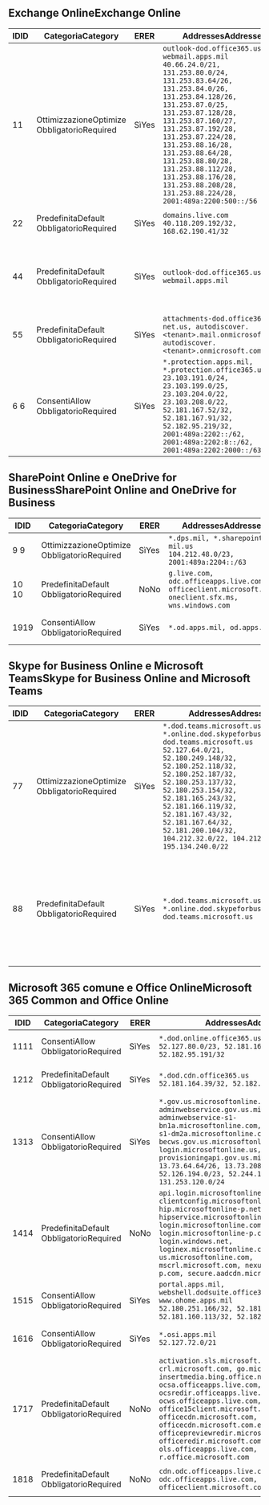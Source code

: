 <!--THIS FILE IS AUTOMATICALLY GENERATED. MANUAL CHANGES WILL BE OVERWRITTEN.-->
<!--Please contact the Office 365 Endpoints team with any questions.-->
<!--USGovDoD endpoints version 2019021200-->
<!--File generated 2019-02-12 17:00:06.9233-->

## <a name="exchange-online"></a><span data-ttu-id="95015-101">Exchange Online</span><span class="sxs-lookup"><span data-stu-id="95015-101">Exchange Online</span></span>

<span data-ttu-id="95015-102">ID</span><span class="sxs-lookup"><span data-stu-id="95015-102">ID</span></span> | <span data-ttu-id="95015-103">Categoria</span><span class="sxs-lookup"><span data-stu-id="95015-103">Category</span></span> | <span data-ttu-id="95015-104">ER</span><span class="sxs-lookup"><span data-stu-id="95015-104">ER</span></span> | <span data-ttu-id="95015-105">Addresses</span><span class="sxs-lookup"><span data-stu-id="95015-105">Addresses</span></span> | <span data-ttu-id="95015-106">Porte</span><span class="sxs-lookup"><span data-stu-id="95015-106">Ports</span></span>
-- | -------------------- | --- | ---------------------------------------------------------------------------------------------------------------------------------------------------------------------------------------------------------------------------------------------------------------------------------------------------------------------------------------------------------------------------------------------- | -------------------------------
<span data-ttu-id="95015-107">1</span><span class="sxs-lookup"><span data-stu-id="95015-107">1</span></span> | <span data-ttu-id="95015-108">Ottimizzazione</span><span class="sxs-lookup"><span data-stu-id="95015-108">Optimize</span></span><BR><span data-ttu-id="95015-109">Obbligatorio</span><span class="sxs-lookup"><span data-stu-id="95015-109">Required</span></span> | <span data-ttu-id="95015-110">Sì</span><span class="sxs-lookup"><span data-stu-id="95015-110">Yes</span></span> | `outlook-dod.office365.us, webmail.apps.mil`<BR>`40.66.24.0/21, 131.253.80.0/24, 131.253.83.64/26, 131.253.84.0/26, 131.253.84.128/26, 131.253.87.0/25, 131.253.87.128/28, 131.253.87.160/27, 131.253.87.192/28, 131.253.87.224/28, 131.253.88.16/28, 131.253.88.64/28, 131.253.88.80/28, 131.253.88.112/28, 131.253.88.176/28, 131.253.88.208/28, 131.253.88.224/28, 2001:489a:2200:500::/56` | <span data-ttu-id="95015-111">**TCP:** 443, 80</span><span class="sxs-lookup"><span data-stu-id="95015-111">**TCP:** 443, 80</span></span>
<span data-ttu-id="95015-112">2</span><span class="sxs-lookup"><span data-stu-id="95015-112">2</span></span> | <span data-ttu-id="95015-113">Predefinita</span><span class="sxs-lookup"><span data-stu-id="95015-113">Default</span></span><BR><span data-ttu-id="95015-114">Obbligatorio</span><span class="sxs-lookup"><span data-stu-id="95015-114">Required</span></span> | <span data-ttu-id="95015-115">Sì</span><span class="sxs-lookup"><span data-stu-id="95015-115">Yes</span></span> | `domains.live.com`<BR>`40.118.209.192/32, 168.62.190.41/32` | <span data-ttu-id="95015-116">**TCP:** 443, 80</span><span class="sxs-lookup"><span data-stu-id="95015-116">**TCP:** 443, 80</span></span>
<span data-ttu-id="95015-117">4</span><span class="sxs-lookup"><span data-stu-id="95015-117">4</span></span> | <span data-ttu-id="95015-118">Predefinita</span><span class="sxs-lookup"><span data-stu-id="95015-118">Default</span></span><BR><span data-ttu-id="95015-119">Obbligatorio</span><span class="sxs-lookup"><span data-stu-id="95015-119">Required</span></span> | <span data-ttu-id="95015-120">Sì</span><span class="sxs-lookup"><span data-stu-id="95015-120">Yes</span></span> | `outlook-dod.office365.us, webmail.apps.mil` | <span data-ttu-id="95015-121">**TCP:** 143, 25, 587, 993, 995</span><span class="sxs-lookup"><span data-stu-id="95015-121">**TCP:** 143, 25, 587, 993, 995</span></span>
<span data-ttu-id="95015-122">5</span><span class="sxs-lookup"><span data-stu-id="95015-122">5</span></span> | <span data-ttu-id="95015-123">Predefinita</span><span class="sxs-lookup"><span data-stu-id="95015-123">Default</span></span><BR><span data-ttu-id="95015-124">Obbligatorio</span><span class="sxs-lookup"><span data-stu-id="95015-124">Required</span></span> | <span data-ttu-id="95015-125">Sì</span><span class="sxs-lookup"><span data-stu-id="95015-125">Yes</span></span> | `attachments-dod.office365-net.us, autodiscover.<tenant>.mail.onmicrosoft.com, autodiscover.<tenant>.onmicrosoft.com` | <span data-ttu-id="95015-126">**TCP:** 443, 80</span><span class="sxs-lookup"><span data-stu-id="95015-126">**TCP:** 443, 80</span></span>
<span data-ttu-id="95015-127">6 </span><span class="sxs-lookup"><span data-stu-id="95015-127">6</span></span> | <span data-ttu-id="95015-128">Consenti</span><span class="sxs-lookup"><span data-stu-id="95015-128">Allow</span></span><BR><span data-ttu-id="95015-129">Obbligatorio</span><span class="sxs-lookup"><span data-stu-id="95015-129">Required</span></span> | <span data-ttu-id="95015-130">Sì</span><span class="sxs-lookup"><span data-stu-id="95015-130">Yes</span></span> | `*.protection.apps.mil, *.protection.office365.us`<BR>`23.103.191.0/24, 23.103.199.0/25, 23.103.204.0/22, 23.103.208.0/22, 52.181.167.52/32, 52.181.167.91/32, 52.182.95.219/32, 2001:489a:2202::/62, 2001:489a:2202:8::/62, 2001:489a:2202:2000::/63` | <span data-ttu-id="95015-131">**TCP:** 25, 443</span><span class="sxs-lookup"><span data-stu-id="95015-131">**TCP:** 25, 443</span></span>

## <a name="sharepoint-online-and-onedrive-for-business"></a><span data-ttu-id="95015-132">SharePoint Online e OneDrive for Business</span><span class="sxs-lookup"><span data-stu-id="95015-132">SharePoint Online and OneDrive for Business</span></span>

<span data-ttu-id="95015-133">ID</span><span class="sxs-lookup"><span data-stu-id="95015-133">ID</span></span> | <span data-ttu-id="95015-134">Categoria</span><span class="sxs-lookup"><span data-stu-id="95015-134">Category</span></span> | <span data-ttu-id="95015-135">ER</span><span class="sxs-lookup"><span data-stu-id="95015-135">ER</span></span> | <span data-ttu-id="95015-136">Addresses</span><span class="sxs-lookup"><span data-stu-id="95015-136">Addresses</span></span> | <span data-ttu-id="95015-137">Porte</span><span class="sxs-lookup"><span data-stu-id="95015-137">Ports</span></span>
-- | -------------------- | --- | ---------------------------------------------------------------------------------------------------- | ----------------
<span data-ttu-id="95015-138">9 </span><span class="sxs-lookup"><span data-stu-id="95015-138">9</span></span> | <span data-ttu-id="95015-139">Ottimizzazione</span><span class="sxs-lookup"><span data-stu-id="95015-139">Optimize</span></span><BR><span data-ttu-id="95015-140">Obbligatorio</span><span class="sxs-lookup"><span data-stu-id="95015-140">Required</span></span> | <span data-ttu-id="95015-141">Sì</span><span class="sxs-lookup"><span data-stu-id="95015-141">Yes</span></span> | `*.dps.mil, *.sharepoint-mil.us`<BR>`104.212.48.0/23, 2001:489a:2204::/63` | <span data-ttu-id="95015-142">**TCP:** 443, 80</span><span class="sxs-lookup"><span data-stu-id="95015-142">**TCP:** 443, 80</span></span>
<span data-ttu-id="95015-143">10 </span><span class="sxs-lookup"><span data-stu-id="95015-143">10</span></span> | <span data-ttu-id="95015-144">Predefinita</span><span class="sxs-lookup"><span data-stu-id="95015-144">Default</span></span><BR><span data-ttu-id="95015-145">Obbligatorio</span><span class="sxs-lookup"><span data-stu-id="95015-145">Required</span></span> | <span data-ttu-id="95015-146">No</span><span class="sxs-lookup"><span data-stu-id="95015-146">No</span></span> | `g.live.com, odc.officeapps.live.com, officeclient.microsoft.com, oneclient.sfx.ms, wns.windows.com` | <span data-ttu-id="95015-147">**TCP:** 443, 80</span><span class="sxs-lookup"><span data-stu-id="95015-147">**TCP:** 443, 80</span></span>
<span data-ttu-id="95015-148">19</span><span class="sxs-lookup"><span data-stu-id="95015-148">19</span></span> | <span data-ttu-id="95015-149">Consenti</span><span class="sxs-lookup"><span data-stu-id="95015-149">Allow</span></span><BR><span data-ttu-id="95015-150">Obbligatorio</span><span class="sxs-lookup"><span data-stu-id="95015-150">Required</span></span> | <span data-ttu-id="95015-151">Sì</span><span class="sxs-lookup"><span data-stu-id="95015-151">Yes</span></span> | `*.od.apps.mil, od.apps.mil` | <span data-ttu-id="95015-152">**TCP:** 443, 80</span><span class="sxs-lookup"><span data-stu-id="95015-152">**TCP:** 443, 80</span></span>

## <a name="skype-for-business-online-and-microsoft-teams"></a><span data-ttu-id="95015-153">Skype for Business Online e Microsoft Teams</span><span class="sxs-lookup"><span data-stu-id="95015-153">Skype for Business Online and Microsoft Teams</span></span>

<span data-ttu-id="95015-154">ID</span><span class="sxs-lookup"><span data-stu-id="95015-154">ID</span></span> | <span data-ttu-id="95015-155">Categoria</span><span class="sxs-lookup"><span data-stu-id="95015-155">Category</span></span> | <span data-ttu-id="95015-156">ER</span><span class="sxs-lookup"><span data-stu-id="95015-156">ER</span></span> | <span data-ttu-id="95015-157">Addresses</span><span class="sxs-lookup"><span data-stu-id="95015-157">Addresses</span></span> | <span data-ttu-id="95015-158">Porte</span><span class="sxs-lookup"><span data-stu-id="95015-158">Ports</span></span>
-- | -------------------- | --- | -------------------------------------------------------------------------------------------------------------------------------------------------------------------------------------------------------------------------------------------------------------------------------------------------------------------------------------------------------- | --------------------------------------------------
<span data-ttu-id="95015-159">7</span><span class="sxs-lookup"><span data-stu-id="95015-159">7</span></span> | <span data-ttu-id="95015-160">Ottimizzazione</span><span class="sxs-lookup"><span data-stu-id="95015-160">Optimize</span></span><BR><span data-ttu-id="95015-161">Obbligatorio</span><span class="sxs-lookup"><span data-stu-id="95015-161">Required</span></span> | <span data-ttu-id="95015-162">Sì</span><span class="sxs-lookup"><span data-stu-id="95015-162">Yes</span></span> | `*.dod.teams.microsoft.us, *.online.dod.skypeforbusiness.us, dod.teams.microsoft.us`<BR>`52.127.64.0/21, 52.180.249.148/32, 52.180.252.118/32, 52.180.252.187/32, 52.180.253.137/32, 52.180.253.154/32, 52.181.165.243/32, 52.181.166.119/32, 52.181.167.43/32, 52.181.167.64/32, 52.181.200.104/32, 104.212.32.0/22, 104.212.60.0/23, 195.134.240.0/22` | <span data-ttu-id="95015-163">**TCP:** 443</span><span class="sxs-lookup"><span data-stu-id="95015-163">**TCP:** 443</span></span><BR><span data-ttu-id="95015-164">**UDP:** 3478, 3479, 3480, 3481</span><span class="sxs-lookup"><span data-stu-id="95015-164">**UDP:** 3478, 3479, 3480, 3481</span></span>
<span data-ttu-id="95015-165">8</span><span class="sxs-lookup"><span data-stu-id="95015-165">8</span></span> | <span data-ttu-id="95015-166">Predefinita</span><span class="sxs-lookup"><span data-stu-id="95015-166">Default</span></span><BR><span data-ttu-id="95015-167">Obbligatorio</span><span class="sxs-lookup"><span data-stu-id="95015-167">Required</span></span> | <span data-ttu-id="95015-168">Sì</span><span class="sxs-lookup"><span data-stu-id="95015-168">Yes</span></span> | `*.dod.teams.microsoft.us, *.online.dod.skypeforbusiness.us, dod.teams.microsoft.us` | <span data-ttu-id="95015-169">**TCP:** 5061, 50000-59999</span><span class="sxs-lookup"><span data-stu-id="95015-169">**TCP:** 5061, 50000-59999</span></span><BR><span data-ttu-id="95015-170">**UDP:** 50000-59999</span><span class="sxs-lookup"><span data-stu-id="95015-170">**UDP:** 50000-59999</span></span>

## <a name="microsoft-365-common-and-office-online"></a><span data-ttu-id="95015-171">Microsoft 365 comune e Office Online</span><span class="sxs-lookup"><span data-stu-id="95015-171">Microsoft 365 Common and Office Online</span></span>

<span data-ttu-id="95015-172">ID</span><span class="sxs-lookup"><span data-stu-id="95015-172">ID</span></span> | <span data-ttu-id="95015-173">Categoria</span><span class="sxs-lookup"><span data-stu-id="95015-173">Category</span></span> | <span data-ttu-id="95015-174">ER</span><span class="sxs-lookup"><span data-stu-id="95015-174">ER</span></span> | <span data-ttu-id="95015-175">Addresses</span><span class="sxs-lookup"><span data-stu-id="95015-175">Addresses</span></span> | <span data-ttu-id="95015-176">Porte</span><span class="sxs-lookup"><span data-stu-id="95015-176">Ports</span></span>
-- | ------------------- | --- | ---------------------------------------------------------------------------------------------------------------------------------------------------------------------------------------------------------------------------------------------------------------------------------------------------------------------------------------------------------------------------------------------- | ----------------
<span data-ttu-id="95015-177">11</span><span class="sxs-lookup"><span data-stu-id="95015-177">11</span></span> | <span data-ttu-id="95015-178">Consenti</span><span class="sxs-lookup"><span data-stu-id="95015-178">Allow</span></span><BR><span data-ttu-id="95015-179">Obbligatorio</span><span class="sxs-lookup"><span data-stu-id="95015-179">Required</span></span> | <span data-ttu-id="95015-180">Sì</span><span class="sxs-lookup"><span data-stu-id="95015-180">Yes</span></span> | `*.dod.online.office365.us`<BR>`52.127.80.0/23, 52.181.164.39/32, 52.182.95.191/32` | <span data-ttu-id="95015-181">**TCP:** 443</span><span class="sxs-lookup"><span data-stu-id="95015-181">**TCP:** 443</span></span>
<span data-ttu-id="95015-182">12</span><span class="sxs-lookup"><span data-stu-id="95015-182">12</span></span> | <span data-ttu-id="95015-183">Predefinita</span><span class="sxs-lookup"><span data-stu-id="95015-183">Default</span></span><BR><span data-ttu-id="95015-184">Obbligatorio</span><span class="sxs-lookup"><span data-stu-id="95015-184">Required</span></span> | <span data-ttu-id="95015-185">Sì</span><span class="sxs-lookup"><span data-stu-id="95015-185">Yes</span></span> | `*.dod.cdn.office365.us`<BR>`52.181.164.39/32, 52.182.95.191/32` | <span data-ttu-id="95015-186">**TCP:** 443</span><span class="sxs-lookup"><span data-stu-id="95015-186">**TCP:** 443</span></span>
<span data-ttu-id="95015-187">13</span><span class="sxs-lookup"><span data-stu-id="95015-187">13</span></span> | <span data-ttu-id="95015-188">Consenti</span><span class="sxs-lookup"><span data-stu-id="95015-188">Allow</span></span><BR><span data-ttu-id="95015-189">Obbligatorio</span><span class="sxs-lookup"><span data-stu-id="95015-189">Required</span></span> | <span data-ttu-id="95015-190">Sì</span><span class="sxs-lookup"><span data-stu-id="95015-190">Yes</span></span> | `*.gov.us.microsoftonline.com, adminwebservice.gov.us.microsoftonline.com, adminwebservice-s1-bn1a.microsoftonline.com, adminwebservice-s1-dm2a.microsoftonline.com, becws.gov.us.microsoftonline.com, login.microsoftonline.us, provisioningapi.gov.us.microsoftonline.com`<BR>`13.73.64.64/26, 13.73.208.128/25, 52.126.194.0/23, 52.244.120.128/25, 131.253.120.0/24` | <span data-ttu-id="95015-191">**TCP:** 443</span><span class="sxs-lookup"><span data-stu-id="95015-191">**TCP:** 443</span></span>
<span data-ttu-id="95015-192">14</span><span class="sxs-lookup"><span data-stu-id="95015-192">14</span></span> | <span data-ttu-id="95015-193">Predefinita</span><span class="sxs-lookup"><span data-stu-id="95015-193">Default</span></span><BR><span data-ttu-id="95015-194">Obbligatorio</span><span class="sxs-lookup"><span data-stu-id="95015-194">Required</span></span> | <span data-ttu-id="95015-195">No</span><span class="sxs-lookup"><span data-stu-id="95015-195">No</span></span> | `api.login.microsoftonline.com, clientconfig.microsoftonline-p.net, hip.microsoftonline-p.net, hipservice.microsoftonline.com, login.microsoftonline.com, login.microsoftonline-p.com, login.windows.net, loginex.microsoftonline.com, login-us.microsoftonline.com, mscrl.microsoft.com, nexus.microsoftonline-p.com, secure.aadcdn.microsoftonline-p.com` | <span data-ttu-id="95015-196">**TCP:** 443</span><span class="sxs-lookup"><span data-stu-id="95015-196">**TCP:** 443</span></span>
<span data-ttu-id="95015-197">15</span><span class="sxs-lookup"><span data-stu-id="95015-197">15</span></span> | <span data-ttu-id="95015-198">Consenti</span><span class="sxs-lookup"><span data-stu-id="95015-198">Allow</span></span><BR><span data-ttu-id="95015-199">Obbligatorio</span><span class="sxs-lookup"><span data-stu-id="95015-199">Required</span></span> | <span data-ttu-id="95015-200">Sì</span><span class="sxs-lookup"><span data-stu-id="95015-200">Yes</span></span> | `portal.apps.mil, webshell.dodsuite.office365.us, www.ohome.apps.mil`<BR>`52.180.251.166/32, 52.181.160.19/32, 52.181.160.113/32, 52.182.92.132/32` | <span data-ttu-id="95015-201">**TCP:** 443</span><span class="sxs-lookup"><span data-stu-id="95015-201">**TCP:** 443</span></span>
<span data-ttu-id="95015-202">16</span><span class="sxs-lookup"><span data-stu-id="95015-202">16</span></span> | <span data-ttu-id="95015-203">Consenti</span><span class="sxs-lookup"><span data-stu-id="95015-203">Allow</span></span><BR><span data-ttu-id="95015-204">Obbligatorio</span><span class="sxs-lookup"><span data-stu-id="95015-204">Required</span></span> | <span data-ttu-id="95015-205">Sì</span><span class="sxs-lookup"><span data-stu-id="95015-205">Yes</span></span> | `*.osi.apps.mil`<BR>`52.127.72.0/21` | <span data-ttu-id="95015-206">**TCP:** 443</span><span class="sxs-lookup"><span data-stu-id="95015-206">**TCP:** 443</span></span>
<span data-ttu-id="95015-207">17</span><span class="sxs-lookup"><span data-stu-id="95015-207">17</span></span> | <span data-ttu-id="95015-208">Predefinita</span><span class="sxs-lookup"><span data-stu-id="95015-208">Default</span></span><BR><span data-ttu-id="95015-209">Obbligatorio</span><span class="sxs-lookup"><span data-stu-id="95015-209">Required</span></span> | <span data-ttu-id="95015-210">No</span><span class="sxs-lookup"><span data-stu-id="95015-210">No</span></span> | `activation.sls.microsoft.com, crl.microsoft.com, go.microsoft.com, insertmedia.bing.office.net, ocsa.officeapps.live.com, ocsredir.officeapps.live.com, ocws.officeapps.live.com, office15client.microsoft.com, officecdn.microsoft.com, officecdn.microsoft.com.edgesuite.net, officepreviewredir.microsoft.com, officeredir.microsoft.com, ols.officeapps.live.com, r.office.microsoft.com` | <span data-ttu-id="95015-211">**TCP:** 443, 80</span><span class="sxs-lookup"><span data-stu-id="95015-211">**TCP:** 443, 80</span></span>
<span data-ttu-id="95015-212">18</span><span class="sxs-lookup"><span data-stu-id="95015-212">18</span></span> | <span data-ttu-id="95015-213">Predefinita</span><span class="sxs-lookup"><span data-stu-id="95015-213">Default</span></span><BR><span data-ttu-id="95015-214">Obbligatorio</span><span class="sxs-lookup"><span data-stu-id="95015-214">Required</span></span> | <span data-ttu-id="95015-215">No</span><span class="sxs-lookup"><span data-stu-id="95015-215">No</span></span> | `cdn.odc.officeapps.live.com, odc.officeapps.live.com, officeclient.microsoft.com` | <span data-ttu-id="95015-216">**TCP:** 443, 80</span><span class="sxs-lookup"><span data-stu-id="95015-216">**TCP:** 443, 80</span></span>
